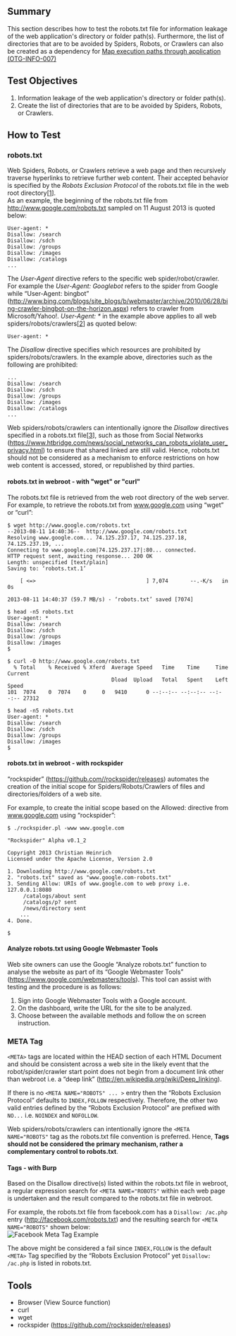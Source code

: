 ## Summary

This section describes how to test the robots.txt file for information leakage of the web application's directory or folder path(s). Furthermore, the list of directories that are to be avoided by Spiders, Robots, or Crawlers can also be created as a dependency for [Map execution paths through application (OTG-INFO-007)](4.2.7%20Map%20execution%20paths%20through%20application%20%28OTG-INFO-007%29.md)

## Test Objectives

1. Information leakage of the web application's directory or folder path(s).
2. Create the list of directories that are to be avoided by Spiders, Robots, or Crawlers.

## How to Test

### robots.txt

Web Spiders, Robots, or Crawlers retrieve a web page and then recursively traverse hyperlinks to retrieve further web content. Their accepted behavior is specified by the *Robots Exclusion Protocol* of the robots.txt file in the web root directory[[1]].<br>
As an example, the beginning of the robots.txt file from <http://www.google.com/robots.txt> sampled on 11 August 2013 is quoted below:

```
User-agent: *
Disallow: /search
Disallow: /sdch
Disallow: /groups
Disallow: /images
Disallow: /catalogs
...
```

The *User-Agent* directive refers to the specific web spider/robot/crawler. For example the *User-Agent: Googlebot* refers to the spider from Google while “User-Agent: bingbot” (http://www.bing.com/blogs/site_blogs/b/webmaster/archive/2010/06/28/bing-crawler-bingbot-on-the-horizon.aspx) refers to crawler from Microsoft/Yahoo!. *User-Agent: \** in the example above applies to all web spiders/robots/crawlers[[2]] as quoted below:

    User-agent: *

The *Disallow* directive specifies which resources are prohibited by spiders/robots/crawlers. In the example above, directories such as the following are prohibited:

```
... 
Disallow: /search
Disallow: /sdch
Disallow: /groups
Disallow: /images
Disallow: /catalogs
...
```

Web spiders/robots/crawlers can intentionally ignore the *Disallow* directives specified in a robots.txt file[[3]], such as those from Social Networks (https://www.htbridge.com/news/social_networks_can_robots_violate_user_privacy.html) to ensure that shared linked are still valid. Hence, robots.txt should not be considered as a mechanism to enforce restrictions on how web content is accessed, stored, or republished by third parties.<br>

#### robots.txt in webroot - with "wget" or "curl"

The robots.txt file is retrieved from the web root directory of the web server. For example, to retrieve the robots.txt from www.google.com using “wget” or “curl”:

```
$ wget http://www.google.com/robots.txt
--2013-08-11 14:40:36--  http://www.google.com/robots.txt
Resolving www.google.com... 74.125.237.17, 74.125.237.18, 74.125.237.19, ...
Connecting to www.google.com|74.125.237.17|:80... connected.
HTTP request sent, awaiting response... 200 OK
Length: unspecified [text/plain]
Saving to: ‘robots.txt.1’

    [ <=>                                   ] 7,074       --.-K/s   in 0s      

2013-08-11 14:40:37 (59.7 MB/s) - ‘robots.txt’ saved [7074]

$ head -n5 robots.txt
User-agent: *
Disallow: /search
Disallow: /sdch
Disallow: /groups
Disallow: /images
$ 

$ curl -O http://www.google.com/robots.txt
  % Total    % Received % Xferd  Average Speed   Time    Time     Time  Current
                                 Dload  Upload   Total   Spent    Left  Speed
101  7074    0  7074    0     0   9410      0 --:--:-- --:--:-- --:--:-- 27312

$ head -n5 robots.txt
User-agent: *
Disallow: /search
Disallow: /sdch
Disallow: /groups
Disallow: /images
$ 
```

#### robots.txt in webroot - with rockspider
“rockspider” (https://github.com//rockspider/releases) automates the creation of the initial scope for Spiders/Robots/Crawlers of files and directories/folders of a web site.

For example, to create the initial scope based on the Allowed: directive from www.google.com using “rockspider”:

```
$ ./rockspider.pl -www www.google.com

"Rockspider" Alpha v0.1_2

Copyright 2013 Christian Heinrich
Licensed under the Apache License, Version 2.0

1. Downloading http://www.google.com/robots.txt
2. "robots.txt" saved as "www.google.com-robots.txt"
3. Sending Allow: URIs of www.google.com to web proxy i.e. 127.0.0.1:8080
     /catalogs/about sent
     /catalogs/p? sent
     /news/directory sent
    ...
4. Done.

$
```

#### Analyze robots.txt using Google Webmaster Tools
Web site owners can use the Google “Analyze robots.txt” function to analyse the website as part of its “Google Webmaster Tools” (https://www.google.com/webmasters/tools). This tool can assist with testing and the procedure is as follows:

1. Sign into Google Webmaster Tools with a Google account.
2. On the dashboard, write the URL for the site to be analyzed.
3. Choose between the available methods and follow the on screen instruction.

### META Tag

`<META>` tags are located within the HEAD section of each HTML Document and should be consistent across a web site in the likely event that the robot/spider/crawler start point does not begin from a document link other than webroot i.e. a “deep link” (http://en.wikipedia.org/wiki/Deep_linking).

If there is no `<META NAME="ROBOTS" ... >` entry then the “Robots Exclusion Protocol” defaults to `INDEX,FOLLOW` respectively. Therefore, the other two valid entries defined by the “Robots Exclusion Protocol” are prefixed with `NO...` i.e. `NOINDEX` and `NOFOLLOW`.

Web spiders/robots/crawlers can intentionally ignore the `<META NAME="ROBOTS"` tag as the robots.txt file convention is preferred.  Hence, **<META> Tags should not be considered the primary mechanism, rather a complementary control to robots.txt**.

#### <META> Tags - with Burp

Based on the Disallow directive(s) listed within the robots.txt file in webroot, a regular expression search for `<META NAME="ROBOTS"` within each web page is undertaken and the result compared to the robots.txt file in webroot.

For example, the robots.txt file from facebook.com has a `Disallow: /ac.php` entry (http://facebook.com/robots.txt) and the resulting search for `<META NAME="ROBOTS"` shown below:
<br> 
![Facebook Meta Tag Example](../images/Meta_Tag_Example-Facebook-Aug_2013.png)
<br>

The above might be considered a fail since `INDEX,FOLLOW` is the default `<META>` Tag specified by the “Robots Exclusion Protocol” yet `Disallow: /ac.php` is listed in robots.txt.

## Tools

- Browser (View Source function)
- curl
- wget
- rockspider (https://github.com//rockspider/releases)


[1]:http://www.robotstxt.org/
[2]:https://support.google.com/webmasters/answer/156449
[3]:http://blog.isc2.org/isc2_blog/2008/07/the-attack-of-t.html
[4]:http://www.smh.com.au/it-pro/security-it/telstra-customer-database-exposed-20111209-1on60.html
